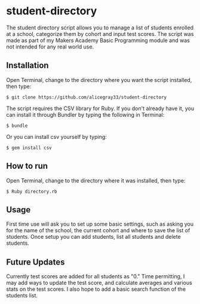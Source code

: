 # student-directory

The student directory script allows you to manage a list of students enrolled at a school, categorize them by cohort and input test scores. The script was made as part of my Makers Academy Basic Programming module and was not intended for any real world use. 

## Installation

Open Terminal, change to the directory where you want the script installed, then type:
```
$ git clone https://github.com/alicegray33/student-directory
```

The script requires the CSV library for Ruby. If you don't already have it, you can install it through Bundler by typing the following in Terminal:
```
$ bundle
```

Or you can install csv yourself by typing:
```
$ gem install csv
```

## How to run

Open Terminal, change to the directory where it was installed, then type:
```
$ Ruby directory.rb
```

## Usage

First time use will ask you to set up some basic settings, such as asking you for the name of the school, the current cohort and where to save the list of students. Once setup you can add students, list all students and delete students.

## Future Updates

Currently test scores are added for all students as "0." Time permitting, I may add ways to update the test score, and calculate averages and various stats on the test scores. I also hope to add a basic search function of the students list.
